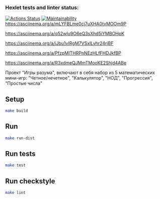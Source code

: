 ### Hexlet tests and linter status:
[![Actions Status](https://github.com/Turich79/java-project-61/actions/workflows/hexlet-check.yml/badge.svg)](https://github.com/Turich79/java-project-61/actions)
[![Maintainability](https://api.codeclimate.com/v1/badges/32088fcc60b329382515/maintainability)](https://codeclimate.com/github/Turich79/java-project-61/maintainability)
https://asciinema.org/a/mLYFBLme0cj7uXHA0tvMOOm9P

https://asciinema.org/a/q52wIu9O6eQ3sXhd5iYMBOHpK

https://asciinema.org/a/iJbu1vIRgM7VSxILyhr24rjBF

https://asciinema.org/a/PfzpMITHRPnNEzHLfFHDJkfBP

https://asciinema.org/a/R3xdmeQJMmTMooKE2Shjd4ABe

Проект "Игры разума", включают в себя набор из 5 математических мини-игр: "Четное/нечетное", "Калькулятор", "НОД", "Прогрессия", "Простые числа"

## Setup

```bash
make build
```

## Run

```bash
make run-dist
```

## Run tests

```bash
make test
```

## Run checkstyle

```bash
make lint
```